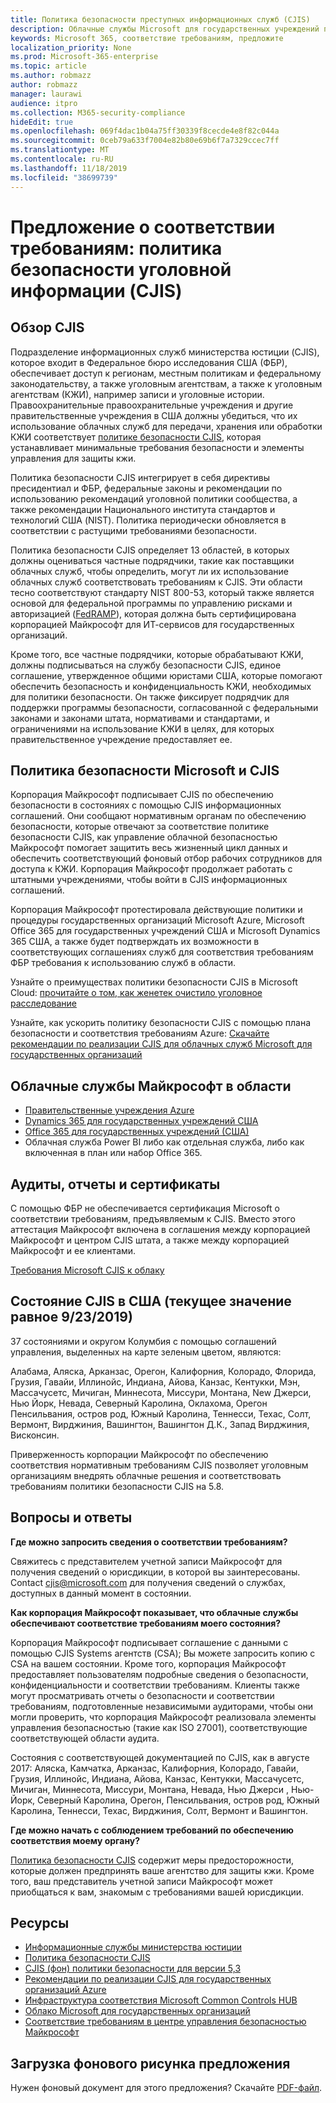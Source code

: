 ```yaml
---
title: Политика безопасности преступных информационных служб (CJIS)
description: Облачные службы Microsoft для государственных учреждений придерживаются политики безопасности служб Microsoft Office уголовной информации в США.
keywords: Microsoft 365, соответствие требованиям, предложите
localization_priority: None
ms.prod: Microsoft-365-enterprise
ms.topic: article
ms.author: robmazz
author: robmazz
manager: laurawi
audience: itpro
ms.collection: M365-security-compliance
hideEdit: true
ms.openlocfilehash: 069f4dac1b04a75ff30339f8cecde4e8f82c044a
ms.sourcegitcommit: 0ceb79a633f7004e82b80e69b6f7a7329ccec7ff
ms.translationtype: MT
ms.contentlocale: ru-RU
ms.lasthandoff: 11/18/2019
ms.locfileid: "38699739"
---
```

# <a name="compliance-offering-criminal-justice-information-services-cjis-security-policy"></a>Предложение о соответствии требованиям: политика безопасности уголовной информации (CJIS)

## <a name="cjis-overview"></a>Обзор CJIS

Подразделение информационных служб министерства юстиции (CJIS), которое входит в Федеральное бюро исследования США (ФБР), обеспечивает доступ к регионам, местным политикам и федеральному законодательству, а также уголовным агентствам, а также к уголовным агентствам (КЖИ), например записи и уголовные истории. Правоохранительные правоохранительные учреждения и другие правительственные учреждения в США должны убедиться, что их использование облачных служб для передачи, хранения или обработки КЖИ соответствует [политике безопасности CJIS](https://aka.ms/cjis-security-policy), которая устанавливает минимальные требования безопасности и элементы управления для защиты кжи.

Политика безопасности CJIS интегрирует в себя директивы пресидентиал и ФБР, федеральные законы и рекомендации по использованию рекомендаций уголовной политики сообщества, а также рекомендации Национального института стандартов и технологий США (NIST). Политика периодически обновляется в соответствии с растущими требованиями безопасности.

Политика безопасности CJIS определяет 13 областей, в которых должны оцениваться частные подрядчики, такие как поставщики облачных служб, чтобы определить, могут ли их использование облачных служб соответствовать требованиям к CJIS. Эти области тесно соответствуют стандарту NIST 800-53, который также является основой для федеральной программы по управлению рисками и авторизацией ([FedRAMP](offering-FedRAMP.md)), которая должна быть сертифицирована корпорацией Майкрософт для ИТ-сервисов для государственных организаций.

Кроме того, все частные подрядчики, которые обрабатывают КЖИ, должны подписываться на службу безопасности CJIS, единое соглашение, утвержденное общими юристами США, которые помогают обеспечить безопасность и конфиденциальность КЖИ, необходимых для политики безопасности. Он также фиксирует подрядчик для поддержки программы безопасности, согласованной с федеральными законами и законами штата, нормативами и стандартами, и ограничениями на использование КЖИ в целях, для которых правительственное учреждение предоставляет ее.

## <a name="microsoft-and-cjis-security-policy"></a>Политика безопасности Microsoft и CJIS

Корпорация Майкрософт подписывает CJIS по обеспечению безопасности в состояниях с помощью CJIS информационных соглашений. Они сообщают нормативным органам по обеспечению безопасности, которые отвечают за соответствие политике безопасности CJIS, как управление облачной безопасностью Майкрософт помогает защитить весь жизненный цикл данных и обеспечить соответствующий фоновый отбор рабочих сотрудников для доступа к КЖИ. Корпорация Майкрософт продолжает работать с штатными учреждениями, чтобы войти в CJIS информационных соглашений.

Корпорация Майкрософт протестировала действующие политики и процедуры государственных организаций Microsoft Azure, Microsoft Office 365 для государственных учреждений США и Microsoft Dynamics 365 США, а также будет подтверждать их возможности в соответствующих соглашениях служб для соответствия требованиям ФБР требования к использованию служб в области.

Узнайте о преимуществах политики безопасности CJIS в Microsoft Cloud: [прочитайте о том, как женетек очистило уголовное расследование](https://customers.microsoft.com/story/genetec)

Узнайте, как ускорить политику безопасности CJIS с помощью плана безопасности и соответствия требованиям Azure: [Скачайте рекомендации по реализации CJIS для облачных служб Microsoft для государственных организаций](https://gallery.technet.microsoft.com/CJIS-Implementation-62af7c27)

## <a name="microsoft-in-scope-cloud-services"></a>Облачные службы Майкрософт в области

- [Правительственные учреждения Azure](https://aka.ms/AzureCompliance)
- [Dynamics 365 для государственных учреждений США](https://aka.ms/d365-compliance-list)
- [Office 365 для государственных учреждений (США)](https://go.microsoft.com/fwlink/p/?LinkID=2077751)
- Облачная служба Power BI либо как отдельная служба, либо как включенная в план или набор Office 365.

## <a name="audits-reports-and-certificates"></a>Аудиты, отчеты и сертификаты

С помощью ФБР не обеспечивается сертификация Microsoft о соответствии требованиям, предъявляемым к CJIS. Вместо этого аттестация Майкрософт включена в соглашения между корпорацией Майкрософт и центром CJIS штата, а также между корпорацией Майкрософт и ее клиентами.

[Требования Microsoft CJIS к облаку](https://aka.ms/MicrosoftCJISCloudRequirements)

## <a name="cjis-status-in-the-united-states-current-as-of-9232019"></a>Состояние CJIS в США (текущее значение равное 9/23/2019)

37 состояниями и округом Колумбия с помощью соглашений управления, выделенных на карте зеленым цветом, являются:

Алабама, Аляска, Арканзас, Орегон, Калифорния, Колорадо, Флорида, Грузия, Гавайи, Иллинойс, Индиана, Айова, Канзас, Кентукки, Мэн, Массачусетс, Мичиган, Миннесота, Миссури, Монтана, New Джерси, Нью Йорк, Невада, Северный Каролина, Оклахома, Орегон Пенсильвания, остров род, Южный Каролина, Теннесси, Техас, Солт, Вермонт, Вирджиния, Вашингтон, Вашингтон Д.К., Запад Вирджиния, Висконсин.

Приверженность корпорации Майкрософт по обеспечению соответствия нормативным требованиям CJIS позволяет уголовным организациям внедрять облачные решения и соответствовать требованиям политики безопасности CJIS на 5.8.

## <a name="frequently-asked-questions"></a>Вопросы и ответы

**Где можно запросить сведения о соответствии требованиям?**

Свяжитесь с представителем учетной записи Майкрософт для получения сведений о юрисдикции, в которой вы заинтересованы. Contact <cjis@microsoft.com> для получения сведений о службах, доступных в данный момент в состоянии.

**Как корпорация Майкрософт показывает, что облачные службы обеспечивают соответствие требованиям моего состояния?**

Корпорация Майкрософт подписывает соглашение с данными с помощью CJIS Systems агентств (CSA); Вы можете запросить копию с CSA на вашем состоянии. Кроме того, корпорация Майкрософт предоставляет пользователям подробные сведения о безопасности, конфиденциальности и соответствии требованиям. Клиенты также могут просматривать отчеты о безопасности и соответствии требованиям, подготовленные независимыми аудиторами, чтобы они могли проверить, что корпорация Майкрософт реализовала элементы управления безопасностью (такие как ISO 27001), соответствующие соответствующей области аудита.

Состояния с соответствующей документацией по CJIS, как в августе 2017: Аляска, Камчатка, Арканзас, Калифорния, Колорадо, Гавайи, Грузия, Иллинойс, Индиана, Айова, Канзас, Кентукки, Массачусетс, Мичиган, Миннесота, Миссури, Монтана, Невада, Нью Джерси , Нью-Йорк, Северный Каролина, Орегон, Пенсильвания, остров род, Южный Каролина, Теннесси, Техас, Вирджиния, Солт, Вермонт и Вашингтон.

**Где можно начать с соблюдением требований по обеспечению соответствия моему органу?**

[Политика безопасности CJIS](https://aka.ms/cjis-security-policy) содержит меры предосторожности, которые должен предпринять ваше агентство для защиты кжи. Кроме того, ваш представитель учетной записи Майкрософт может приобщаться к вам, знакомым с требованиями вашей юрисдикции.

## <a name="resources"></a>Ресурсы

- [Информационные службы министерства юстиции](https://aka.ms/cjis)
- [Политика безопасности CJIS](https://aka.ms/cjis-security-policy)
- [CJIS (фон) политики безопасности для версии 5,3](https://aka.ms/cjis-backgrounder)
- [Рекомендации по реализации CJIS для государственных организаций Azure](https://aka.ms/cjisimplementationguidelines)
- [Инфраструктура соответствия Microsoft Common Controls HUB](https://www.microsoft.com/trustcenter/common-controls-hub)
- [Облако Microsoft для государственных организаций](https://go.microsoft.com/fwlink/?linkid=2087246)
- [Соответствие требованиям в центре управления безопасностью Майкрософт](https://www.microsoft.com/trust-center/compliance/compliance-overview)

## <a name="download-the-offering-backgrounder"></a>Загрузка фонового рисунка предложения

Нужен фоновый документ для этого предложения? Скачайте [PDF-файл](https://download.microsoft.com/download/4/D/0/4D008840-B8C4-480B-ACD1-D55CB34AD6BC/CJIS_Compliance_Backgrounder.pdf).
